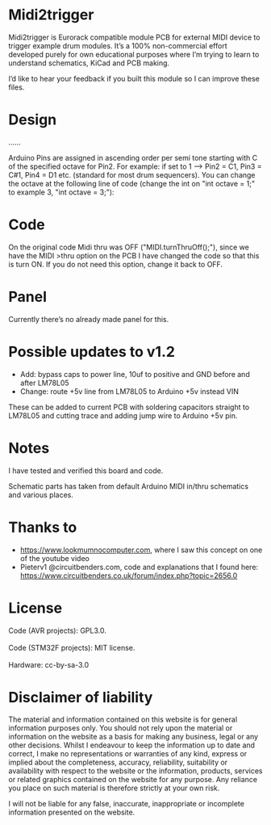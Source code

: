 # Midi2trigger
Midi2trigger is Eurorack compatible module PCB for external MIDI device to trigger example drum modules. It’s a 100% non-commercial effort developed purely for own educational purposes where I’m trying to learn to understand schematics, KiCad and PCB making.

I’d like to hear your feedback if you built this module so I can improve these files.

# Design
......

Arduino Pins are assigned in ascending order per semi tone starting with C of the specified octave for Pin2. For example: if set to 1 --> Pin2 = C1, Pin3 = C#1, Pin4 = D1 etc. (standard for most drum sequencers).
You can change the octave at the following line of code (change the int on "int octave = 1;" to example 3, "int octave = 3;"):

# Code
On the original code Midi thru was OFF ("MIDI.turnThruOff();"), since we have the MIDI >thru option on the PCB I have changed the code so that this is turn ON. If you do not need this option, change it back to OFF.

# Panel
Currently there’s no already made panel for this.

# Possible updates to v1.2
- Add: bypass caps to power line, 10uf to positive and GND before and after LM78L05
- Change: route +5v line from LM78L05 to Arduino +5v instead VIN

These can be added to current PCB with soldering capacitors straight to LM78L05 and cutting trace and adding jump wire to Arduino +5v pin.

# Notes
I have tested and verified this board and code.

Schematic parts has taken from default Arduino MIDI in/thru schematics and various places.

# Thanks to
- https://www.lookmumnocomputer.com, where I saw this concept on one of the youtube video
- Pieterv1 @circuitbenders.com, code and explanations that I found here: https://www.circuitbenders.co.uk/forum/index.php?topic=2656.0 

# License
Code (AVR projects): GPL3.0.<br><br>
Code (STM32F projects): MIT license.<br><br>
Hardware: cc-by-sa-3.0

# Disclaimer of liability
The material and information contained on this website is for general information purposes only. You should not rely upon the material or information on the website as a basis for making any business, legal or any other decisions.
Whilst I endeavour to keep the information up to date and correct, I make no representations or warranties of any kind, express or implied about the completeness, accuracy, reliability, suitability or availability with respect to the website or the information, products, services or related graphics contained on the website for any purpose. Any reliance you place on such material is therefore strictly at your own risk.

I will not be liable for any false, inaccurate, inappropriate or incomplete information presented on the website.
